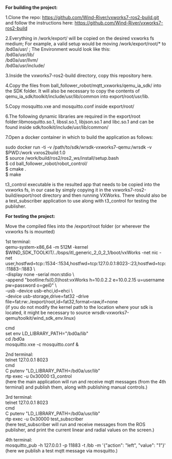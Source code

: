 <b>For building the project:</b>

1.Clone the repo: https://github.com/Wind-River/vxworks7-ros2-build.git<br>
and follow the instructions here: https://github.com/Wind-River/vxworks7-ros2-build<br>

2.Everything in /work/export/ will be copied on the desired vxworks fs medium; For example, a valid setup would be moving /work/export/root/* to /bd0a/usr/ ; The Environment would look like this:<br>
/bd0a/usr/lib/<br>
/bd0a/usr/llvm/<br>
/bd0a/usr/include/<br>

3.Inside the vxworks7-ros2-build directory, copy this repository here.<br>

4.Copy the files from ball_follower_robot/mqtt_vxworks/qemu_ia_sdk/ into the SDK folder. 
It will also be necessary to copy the contents of qemu_ia_sdk/toolkit/include/usr/lib/common into export/root/usr/lib. <br>

5.Copy mosquitto.vxe and mosquitto.conf inside export/root/ <br>

6.The following dynamic libraries are required in the export/root folder:libmosquitto.so.1, libssl.so.1, libjson.so.1 and libc.so.1 and can be found inside sdk/toolkit/include/usr/lib/common/<br>

7.Open a docker container in which to build the application as follows:<br>

<div>sudo docker run -ti -v /path/to/sdk/wrsdk-vxworks7-qemu:/wrsdk -v $PWD:/work vxros2build:1.0<br>
$ source /work/build/ros2/ros2_ws/install/setup.bash<br>
$ cd ball_follower_robot/robot_control/ <br>
$ cmake . <br>
$ make <br>
</div>

t3_control executable is the resulted app that needs to be copied into the vxworks fs, in our case by simply copying it in the vxworks7-ros2-build/export/root directory and then running VXWorks. There should also be a test_subscriber application to use along with t3_control for testing the publisher.

<b>For testing the project:</b>

Move the compiled files into the /export/root folder (or wherever the vxworks fs is mounted)

1st terminal:<br>
qemu-system-x86_64 -m 512M  -kernel $WIND_SDK_TOOLKIT/../bsps/itl_generic_2_0_2_1/boot/vxWorks -net nic  -net user,hostfwd=tcp::1534-:1534,hostfwd=tcp:127.0.0.1:8023-:23,hostfwd=tcp::11883-:1883 \ <br>
-display none -serial mon:stdio \ <br>
-append "bootline:fs(0,0)host:vxWorks h=10.0.2.2 e=10.0.2.15 u=username pw=password o=gei0" \ <br>
-usb -device usb-ehci,id=ehci  \ <br>
-device usb-storage,drive=fat32 -drive file=fat:rw:./export/root,id=fat32,format=raw,if=none<br>
(if you do not modify the kernel path to the location where your sdk is located, it might be necessary to source wrsdk-vxworks7-qemu/toolkit/wind_sdk_env.linux)<br>

cmd<br>
set env LD_LIBRARY_PATH="/bd0a/lib"<br>
cd /bd0a<br>
mosquitto.vxe -c mosquitto.conf &<br>

2nd terminal:<br>
telnet 127.0.0.1 8023<br>
cmd<br>
C putenv "LD_LIBRARY_PATH=/bd0a/usr/lib"<br>
rtp exec -u 0x30000 t3_control<br>
(here the main application will run and receive mqtt messages (from the 4th terminal) and publish them, along with publishing manual controls.)<br>

3rd terminal:<br>
telnet 127.0.0.1 8023<br>
cmd<br>
C putenv "LD_LIBRARY_PATH=/bd0a/usr/lib"<br>
rtp exec -u 0x30000 test_subscriber<br>
(here test_subscriber will run and receive messages from the ROS publisher, and print the current linear and radial values on the screen.)<br>

4th terminal:<br>
mosquitto_pub -h 127.0.0.1 -p 11883 -t /bb -m '{"action": "left", "value": "1"}'<br>
(here we publish a test mqtt message via mosquitto.)
